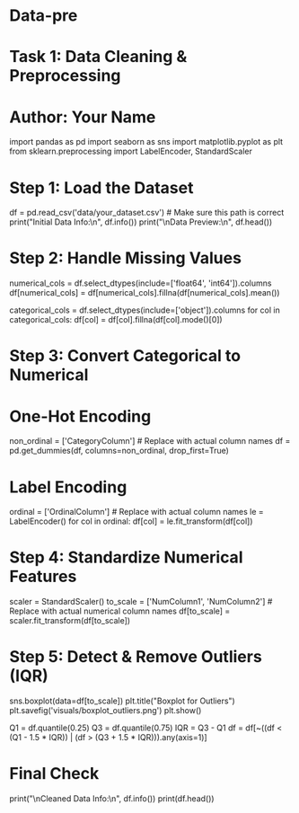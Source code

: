 # Data-pre
# Task 1: Data Cleaning & Preprocessing
# Author: Your Name

import pandas as pd
import seaborn as sns
import matplotlib.pyplot as plt
from sklearn.preprocessing import LabelEncoder, StandardScaler

# Step 1: Load the Dataset
df = pd.read_csv('data/your_dataset.csv')  # Make sure this path is correct
print("Initial Data Info:\n", df.info())
print("\nData Preview:\n", df.head())

# Step 2: Handle Missing Values
numerical_cols = df.select_dtypes(include=['float64', 'int64']).columns
df[numerical_cols] = df[numerical_cols].fillna(df[numerical_cols].mean())

categorical_cols = df.select_dtypes(include=['object']).columns
for col in categorical_cols:
    df[col] = df[col].fillna(df[col].mode()[0])

# Step 3: Convert Categorical to Numerical
# One-Hot Encoding
non_ordinal = ['CategoryColumn']  # Replace with actual column names
df = pd.get_dummies(df, columns=non_ordinal, drop_first=True)

# Label Encoding
ordinal = ['OrdinalColumn']  # Replace with actual column names
le = LabelEncoder()
for col in ordinal:
    df[col] = le.fit_transform(df[col])

# Step 4: Standardize Numerical Features
scaler = StandardScaler()
to_scale = ['NumColumn1', 'NumColumn2']  # Replace with actual numerical column names
df[to_scale] = scaler.fit_transform(df[to_scale])

# Step 5: Detect & Remove Outliers (IQR)
sns.boxplot(data=df[to_scale])
plt.title("Boxplot for Outliers")
plt.savefig('visuals/boxplot_outliers.png')
plt.show()

Q1 = df.quantile(0.25)
Q3 = df.quantile(0.75)
IQR = Q3 - Q1
df = df[~((df < (Q1 - 1.5 * IQR)) | (df > (Q3 + 1.5 * IQR))).any(axis=1)]

# Final Check
print("\nCleaned Data Info:\n", df.info())
print(df.head())

